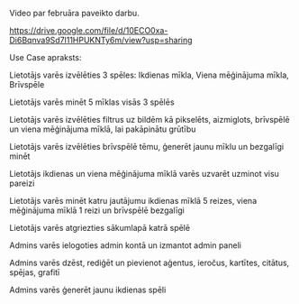 Video par februāra paveikto darbu.

https://drive.google.com/file/d/10ECO0xa-Di6Bqnva9Sd7l11HPUKNTy6m/view?usp=sharing


Use Case apraksts:

Lietotājs varēs izvēlēties 3 spēles: Ikdienas mīkla, Viena mēģinājuma mīkla, Brīvspēle

Lietotājs varēs minēt 5 mīklas visās 3 spēlēs

Lietotājs varēs izvēlēties filtrus uz bildēm kā pikselēts, aizmiglots, brīvspēlē un viena mēģinājuma mīklā, lai pakāpinātu grūtību

Lietotājs varēs izvēlēties brīvspēlē tēmu, ģenerēt jaunu mīklu un bezgalīgi minēt

Lietotājs ikdienas un viena mēģinājuma mīklā varēs uzvarēt uzminot visu pareizi

Lietotājs varēs minēt katru jautājumu ikdienas mīklā 5 reizes, viena mēģinājuma mīklā 1 reizi un brīvspēlē bezgalīgi

Lietotājs varēs atgriezties sākumlapā katrā spēlē


Admins varēs ielogoties admin kontā un izmantot admin paneli

Admins varēs dzēst, rediģēt un pievienot aģentus, ieročus, kartītes, citātus, spējas, grafitī

Admins varēs ģenerēt jaunu ikdienas spēli
